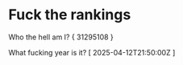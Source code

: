 # Fuck the rankings

Who the hell am I?
{ 31295108 }

What fucking year is it?
[ 2025-04-12T21:50:00Z ]
